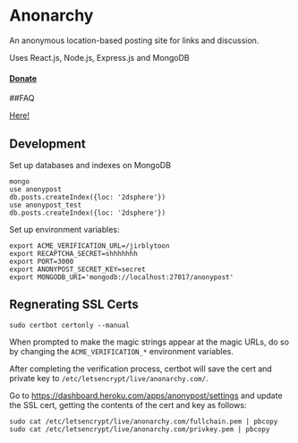 # Anonarchy

An anonymous location-based posting site for links and discussion.

Uses React.js, Node.js, Express.js and MongoDB

#### [Donate](https://github.com/anonypost/anonypost/blob/master/donate.md)

##FAQ

[Here!](https://github.com/anonarchy/anonarchy/blob/master/faq.md)

## Development

Set up databases and indexes on MongoDB

```
mongo
use anonypost
db.posts.createIndex({loc: '2dsphere'})
use anonypost_test
db.posts.createIndex({loc: '2dsphere'})
```

Set up environment variables:

```
export ACME_VERIFICATION_URL=/jirblytoon
export RECAPTCHA_SECRET=shhhhhhh
export PORT=3000
export ANONYPOST_SECRET_KEY=secret
export MONGODB_URI='mongodb://localhost:27017/anonypost'
```

## Regnerating SSL Certs

```
sudo certbot certonly --manual
```

When prompted to make the magic strings appear at the magic URLs, do so by changing the `ACME_VERIFICATION_*` environment variables.

After completing the verification process, certbot will save the cert and private key to `/etc/letsencrypt/live/anonarchy.com/`.

Go to https://dashboard.heroku.com/apps/anonypost/settings and update the SSL cert, getting the contents of the cert and key as follows:

```
sudo cat /etc/letsencrypt/live/anonarchy.com/fullchain.pem | pbcopy
sudo cat /etc/letsencrypt/live/anonarchy.com/privkey.pem | pbcopy
```
